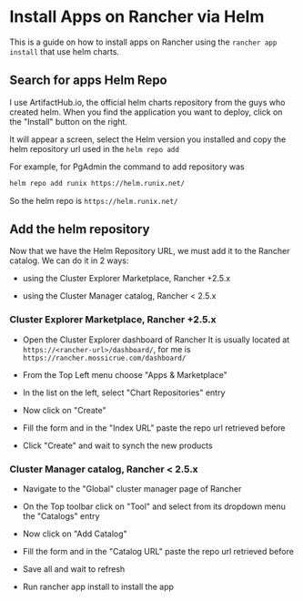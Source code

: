 # Install Apps on Rancher via Helm
This is a guide on how to install apps on Rancher using the `rancher app install` that use helm charts.

## Search for apps Helm Repo
I use ArtifactHub.io, the official helm charts repository from the guys who created helm.
When you find the application you want to deploy, click on the "Install" button on the right.

It will appear a screen, select the Helm version you installed and copy the helm repository url used in the `helm repo add`

For example, for PgAdmin the command to add repository was
```bash
helm repo add runix https://helm.runix.net/
```

So the helm repo is `https://helm.runix.net/`


## Add the helm repository
Now that we have the Helm Repository URL, we must add it to the Rancher catalog.
We can do it in 2 ways:
- using the Cluster Explorer Marketplace, Rancher +2.5.x

- using the Cluster Manager catalog, Rancher < 2.5.x

### Cluster Explorer Marketplace, Rancher +2.5.x
- Open the Cluster Explorer dashboard of Rancher
It is usually located at `https://<rancher-url>/dashboard/`, for me is `https://rancher.mossicrue.com/dashboard/`

- From the Top Left menu choose "Apps & Marketplace"

- In the list on the left, select "Chart Repositories" entry

- Now click on "Create"

- Fill the form and in the "Index URL" paste the repo url retrieved before

- Click "Create" and wait to synch the new products

### Cluster Manager catalog, Rancher < 2.5.x
- Navigate to the "Global" cluster manager page of Rancher

- On the Top toolbar click on "Tool" and select from its dropdown menu the "Catalogs" entry

- Now click on "Add Catalog"

- Fill the form and in the "Catalog URL" paste the repo url retrieved before

- Save all and wait to refresh

- Run rancher app install to install the app
